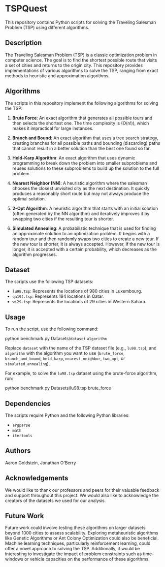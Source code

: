 # TSPQuest

This repository contains Python scripts for solving the Traveling Salesman Problem (TSP) using different algorithms.

## Description

The Traveling Salesman Problem (TSP) is a classic optimization problem in computer science. The goal is to find the shortest possible route that visits a set of cities and returns to the origin city. This repository provides implementations of various algorithms to solve the TSP, ranging from exact methods to heuristic and approximation algorithms.

## Algorithms

The scripts in this repository implement the following algorithms for solving the TSP:

1. **Brute Force**: An exact algorithm that generates all possible tours and then selects the shortest one. The time complexity is \(O(n!)\), which makes it impractical for large instances.

2. **Branch and Bound**: An exact algorithm that uses a tree search strategy, creating branches for all possible paths and bounding (discarding) paths that cannot result in a better solution than the best one found so far.

3. **Held-Karp Algorithm**: An exact algorithm that uses dynamic programming to break down the problem into smaller subproblems and reuses solutions to these subproblems to build up the solution to the full problem.

4. **Nearest Neighbor (NN)**: A heuristic algorithm where the salesman chooses the closest unvisited city as the next destination. It quickly produces a reasonably short route but may not always produce the optimal solution.

5. **2-Opt Algorithm**: A heuristic algorithm that starts with an initial solution (often generated by the NN algorithm) and iteratively improves it by swapping two cities if the resulting tour is shorter.

6. **Simulated Annealing**: A probabilistic technique that is used for finding an approximate solution to an optimization problem. It begins with a random tour and then randomly swaps two cities to create a new tour. If the new tour is shorter, it is always accepted. However, if the new tour is longer, it is accepted with a certain probability, which decreases as the algorithm progresses.

## Dataset

The scripts use the following TSP datasets:

- `lu98.tsp`: Represents the locations of 980 cities in Luxembourg.
- `qa194.tsp`: Represents 194 locations in Qatar.
- `wi29.tsp`: Represents the locations of 29 cities in Western Sahara.

## Usage

To run the script, use the following command:

python benchmark.py Datasets/`dataset` `algorithm`

Replace `dataset` with the name of the TSP dataset file (e.g., `lu98.tsp`), and `algorithm` with the algorithm you want to use (`brute_force`, `branch_and_bound`, `held_karp`, `nearest_neighbor`, `two_opt`, or `simulated_annealing`).

For example, to solve the `lu98.tsp` dataset using the brute-force algorithm, run:

python benchmark.py Datasets/lu98.tsp brute_force


## Dependencies

The scripts require Python and the following Python libraries:

- `argparse`
- `math`
- `itertools`

## Authors

Aaron Goldstein, Jonathan O'Berry

## Acknowledgements

We would like to thank our professors and peers for their valuable feedback and support throughout this project. We would also like to acknowledge the creators of the datasets we used for our analysis.

## Future Work

Future work could involve testing these algorithms on larger datasets beyond 1000 cities to assess scalability. Exploring metaheuristic algorithms like Genetic Algorithms or Ant Colony Optimization could also be beneficial. Machine learning techniques, particularly reinforcement learning, could offer a novel approach to solving the TSP. Additionally, it would be interesting to investigate the impact of problem constraints such as time-windows or vehicle capacities on the performance of these algorithms.

